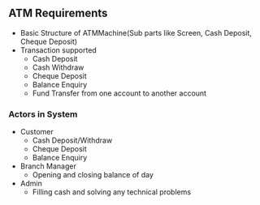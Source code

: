 ## ATM Requirements

- Basic Structure of ATMMachine(Sub parts like Screen, Cash Deposit, Cheque Deposit)
- Transaction supported
    -  Cash Deposit 
    -  Cash Withdraw 
    -  Cheque Deposit 
    -  Balance Enquiry
    -  Fund Transfer from one account to another account
    
### Actors in System 
- Customer
    - Cash Deposit/Withdraw 
    - Cheque Deposit 
    - Balance Enquiry
- Branch Manager 
    - Opening and closing balance of day
- Admin 
    - Filling cash and solving any technical problems    
    

    
    
    

     